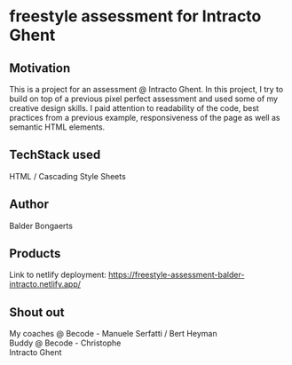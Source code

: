 # freestyle assessment for Intracto Ghent
## Motivation
This is a project for an assessment @ Intracto Ghent. In this project, I try to build on top of a previous 
pixel perfect assessment and used some of my creative design skills. I paid attention to readability of the code, 
best practices from a previous example, responsiveness of the page as well as semantic HTML elements.
## TechStack used
HTML / Cascading Style Sheets

## Author
Balder Bongaerts
## Products
Link to netlify deployment: https://freestyle-assessment-balder-intracto.netlify.app/

## Shout out
My coaches @ Becode - Manuele Serfatti / Bert Heyman <br>
Buddy @ Becode - Christophe <br>
Intracto Ghent
